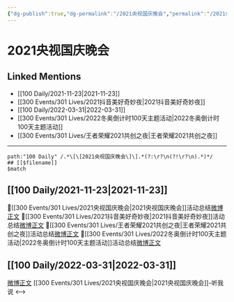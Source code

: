 ```yaml
---
{"dg-publish":true,"dg-permalink":"/2021央视国庆晚会","permalink":"/2021央视国庆晚会/","title":"2021央视国庆晚会","tags":[null],"created":"2022-11-17T20:23:01.000+08:00","updated":"2023-01-04T13:27:51.960+08:00"}
---
```


# 2021央视国庆晚会

## Linked Mentions
- [[100 Daily/2021-11-23\|2021-11-23]]
- [[300 Events/301 Lives/2021抖音美好奇妙夜\|2021抖音美好奇妙夜]]
- [[100 Daily/2022-03-31\|2022-03-31]]
- [[300 Events/301 Lives/2022冬奥倒计时100天主题活动\|2022冬奥倒计时100天主题活动]]
- [[300 Events/301 Lives/王者荣耀2021共创之夜\|王者荣耀2021共创之夜]]


---

```expander
path:"100 Daily" /.*\[\[2021央视国庆晚会\]\].*(?:\r?\n(?!\r?\n).*)*/
## [[$filename]]
$match
```
## [[100 Daily/2021-11-23\|2021-11-23]]
💫[[300 Events/301 Lives/2021央视国庆晚会\|2021央视国庆晚会]]活动总结[微博正文](https://m.weibo.cn/6466290670/4706822248205187)
💫[[300 Events/301 Lives/2021抖音美好奇妙夜\|2021抖音美好奇妙夜]]活动总结[微博正文](https://m.weibo.cn/6466290670/4706650558300217)
💫[[300 Events/301 Lives/王者荣耀2021共创之夜\|王者荣耀2021共创之夜]]活动总结[微博正文](https://m.weibo.cn/6466290670/4706686198089194)
💫[[300 Events/301 Lives/2022冬奥倒计时100天主题活动\|2022冬奥倒计时100天主题活动]]活动总结[微博正文](https://m.weibo.cn/6466290670/4706820943776545)
## [[100 Daily/2022-03-31\|2022-03-31]]
[微博正文](https://m.weibo.cn/2417034023/4753115376779738) [[300 Events/301 Lives/2021央视国庆晚会\|2021央视国庆晚会]]-听我说
<-->
